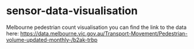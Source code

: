 # sensor-data-visualisation
Melbourne pedestrian count visualisation
you can find the link to the data here: https://data.melbourne.vic.gov.au/Transport-Movement/Pedestrian-volume-updated-monthly-/b2ak-trbp
